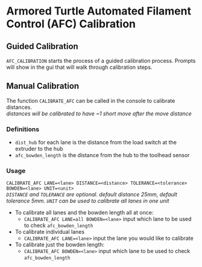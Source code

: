 # Armored Turtle Automated Filament Control (AFC) Calibration

## Guided Calibration

`AFC_CALIBRATION` starts the process of a guided calibration process. Prompts will show in the gui that will walk through calibration steps.

## Manual Calibration

The function `CALIBRATE_AFC` can be called in the console to calibrate distances.  
_distances will be calibrated to have ~1 short move after the move distance_

### Definitions

- `dist_hub` for each lane is the distance from the load switch at the extruder to the hub
- `afc_bowden_length` is the distance from the hub to the toolhead sensor

### Usage

`CALIBRATE_AFC LANE=<lane> DISTANCE=<distance> TOLERANCE=<tolerance> BOWDEN=<lane> UNIT=<unit>`  
_`DISTANCE` and `TOLERANCE` are optional. default distance 25mm, default tolerance 5mm. `UNIT` can be used to calibrate all lanes in one unit_

- To calibrate all lanes and the bowden length all at once:
  - `CALIBRATE_AFC LANE=all BOWDEN=<lane>` input which lane to be used to check `afc_bowden_length`
- To calibrate individual lanes
  - `CALIBRATE_AFC LANE=<lane>` input the lane you would like to calibrate
- To calibrate just the bowden length:
  - `CALIBRATE_AFC BOWDEN=<lane>` input which lane to be used to check `afc_bowden_length`